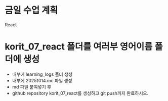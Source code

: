 # 금일 수업 계획

React

# korit_07_react 폴더를 여러부 영어이름 폴더에 생성

- 내부에 learning_logs 폴더 생성
- 내부에 20251014.mc 파일 생성
- md 파일 붙여넣기 후
- github repository korit_07_react를 생성하고 git push까지 완료하시오.

